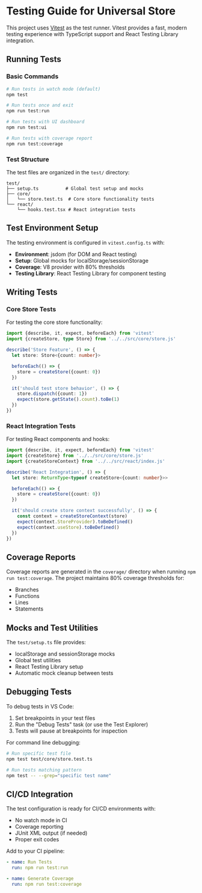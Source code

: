 # Testing Guide for Universal Store

This project uses [Vitest](https://vitest.dev) as the test runner. Vitest provides a fast, modern
testing experience with TypeScript support and React Testing Library integration.

## Running Tests

### Basic Commands

```bash
# Run tests in watch mode (default)
npm test

# Run tests once and exit
npm run test:run

# Run tests with UI dashboard
npm run test:ui

# Run tests with coverage report
npm run test:coverage
```

### Test Structure

The test files are organized in the `test/` directory:

```text
test/
├── setup.ts          # Global test setup and mocks
├── core/
│   └── store.test.ts  # Core store functionality tests
└── react/
    └── hooks.test.tsx # React integration tests
```

## Test Environment Setup

The testing environment is configured in `vitest.config.ts` with:

- **Environment**: jsdom (for DOM and React testing)
- **Setup**: Global mocks for localStorage/sessionStorage
- **Coverage**: V8 provider with 80% thresholds
- **Testing Library**: React Testing Library for component testing

## Writing Tests

### Core Store Tests

For testing the core store functionality:

```typescript
import {describe, it, expect, beforeEach} from 'vitest'
import {createStore, type Store} from '../../src/core/store.js'

describe('Store Feature', () => {
  let store: Store<{count: number}>

  beforeEach(() => {
    store = createStore({count: 0})
  })

  it('should test store behavior', () => {
    store.dispatch({count: 1})
    expect(store.getState().count).toBe(1)
  })
})
```

### React Integration Tests

For testing React components and hooks:

```typescript
import {describe, it, expect, beforeEach} from 'vitest'
import {createStore} from '../../src/core/store.js'
import {createStoreContext} from '../../src/react/index.js'

describe('React Integration', () => {
  let store: ReturnType<typeof createStore<{count: number}>>

  beforeEach(() => {
    store = createStore({count: 0})
  })

  it('should create store context successfully', () => {
    const context = createStoreContext(store)
    expect(context.StoreProvider).toBeDefined()
    expect(context.useStore).toBeDefined()
  })
})
```

## Coverage Reports

Coverage reports are generated in the `coverage/` directory when running `npm run test:coverage`.
The project maintains 80% coverage thresholds for:

- Branches
- Functions
- Lines
- Statements

## Mocks and Test Utilities

The `test/setup.ts` file provides:

- localStorage and sessionStorage mocks
- Global test utilities
- React Testing Library setup
- Automatic mock cleanup between tests

## Debugging Tests

To debug tests in VS Code:

1. Set breakpoints in your test files
2. Run the "Debug Tests" task (or use the Test Explorer)
3. Tests will pause at breakpoints for inspection

For command line debugging:

```bash
# Run specific test file
npm test test/core/store.test.ts

# Run tests matching pattern
npm test -- --grep="specific test name"
```

## CI/CD Integration

The test configuration is ready for CI/CD environments with:

- No watch mode in CI
- Coverage reporting
- JUnit XML output (if needed)
- Proper exit codes

Add to your CI pipeline:

```yaml
- name: Run Tests
  run: npm run test:run

- name: Generate Coverage
  run: npm run test:coverage
```
